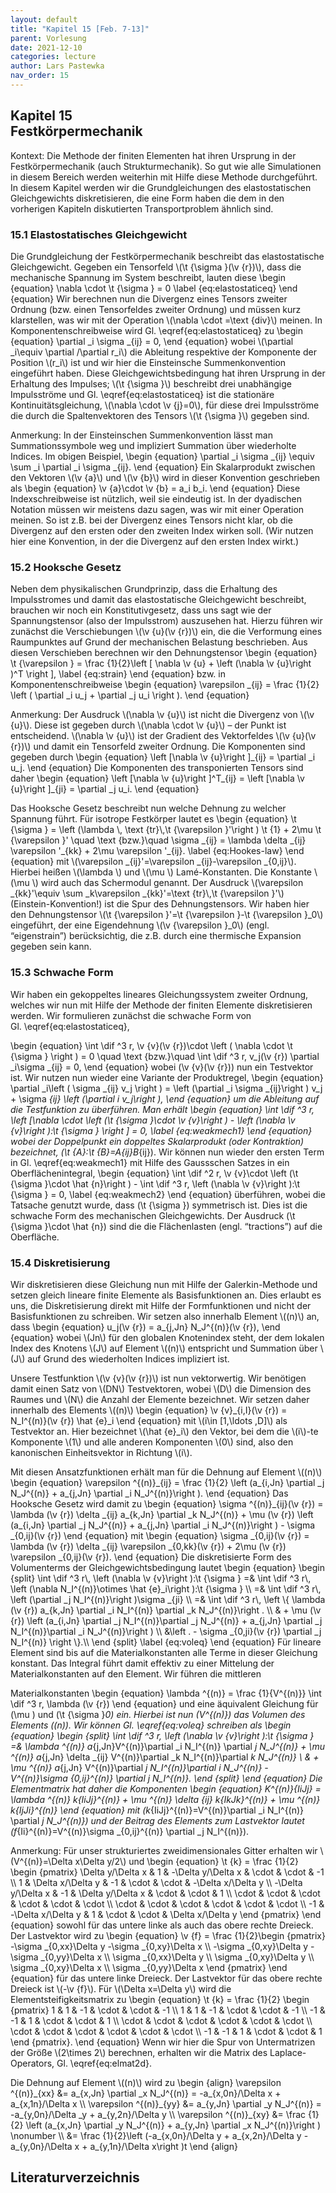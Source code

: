 ```yaml
---
layout: default
title: "Kapitel 15 [Feb. 7-13]"
parent: Vorlesung
date: 2021-12-10
categories: lecture
author: Lars Pastewka
nav_order: 15
---
```



<h2 class='chapterHead'><span class='titlemark'>Kapitel 15</span><br /><a id='x1-100015'></a>Festkörpermechanik</h2>
<div id='shaded*-1' class='framedenv'>
<!-- l. 3 --><p class='noindent'><span class='underline'><span class='cmbx-12'>Kontext:</span></span> Die Methode der finiten Elementen hat ihren Ursprung in der
Festkörpermechanik (auch <span class='cmti-12'>Strukturmechanik</span>). So gut wie alle Simulationen in
diesem Bereich werden weiterhin mit Hilfe diese Methode durchgeführt. In
diesem Kapitel werden wir die Grundgleichungen des elastostatischen
Gleichgewichts diskretisieren, die eine Form haben die dem in den vorherigen
Kapiteln diskutierten Transportproblem ähnlich sind. </p></div>
<h3 class='sectionHead'><span class='titlemark'>15.1 </span> <a id='x1-200015.1'></a>Elastostatisches Gleichgewicht</h3>
<!-- l. 9 --><p class='noindent'>Die Grundgleichung der Festkörpermechanik beschreibt das elastostatische
Gleichgewicht. Gegeben ein Tensorfeld \(\t {\sigma }(\v {r})\), dass die <span class='cmti-12'>mechanische Spannung </span>im
System beschreibt, lauten diese \begin {equation} \nabla \cdot \t {\sigma } = 0 \label {eq:elastostaticeq} \end {equation}
Wir berechnen nun die Divergenz eines <span class='cmti-12'>Tensors zweiter Ordnung </span>(bzw. einen
Tensor<span class='cmti-12'>feldes </span>zweiter Ordnung) und müssen kurz klarstellen, was wir mit der
Operation \(\nabla \cdot =\text {div}\) meinen. In Komponentenschreibweise wird Gl. \eqref{eq:elastostaticeq}
zu \begin {equation} \partial _i \sigma _{ij} = 0, \end {equation}
wobei \(\partial _i\equiv \partial /\partial r_i\) die Ableitung respektive der Komponente der Position \(r_i\) ist und
wir hier die <span class='cmti-12'>Einsteinsche Summenkonvention </span>eingeführt haben. Diese
Gleichgewichtsbedingung hat ihren Ursprung in der Erhaltung des Impulses; \(\t {\sigma }\)
beschreibt drei unabhängige Impulsströme und Gl. \eqref{eq:elastostaticeq} ist
die stationäre Kontinuitätsgleichung, \(\nabla \cdot \v {j}=0\), für diese drei Impulsströme die durch
die Spaltenvektoren des Tensors \(\t {\sigma }\) gegeben sind.
</p>
<div id='shaded*-1' class='framedenv'>
<!-- l. 20 --><p class='noindent'><span class='underline'><span class='cmbx-12'>Anmerkung:</span></span> In der Einsteinschen Summenkonvention lässt man
Summationssymbole weg und impliziert Summation über wiederholte Indices. Im
obigen Beispiel, \begin {equation} \partial _i \sigma _{ij} \equiv \sum _i \partial _i \sigma _{ij}. \end {equation}
Ein Skalarprodukt zwischen den Vektoren \(\v {a}\) und \(\v {b}\) wird in dieser Konvention
geschrieben als \begin {equation} \v {a}\cdot \v {b} = a_i b_i. \end {equation}
Diese Indexschreibweise ist nützlich, weil sie eindeutig ist. In der dyadischen
Notation müssen wir meistens dazu sagen, was wir mit einer Operation
meinen. So ist z.B. bei der Divergenz eines Tensors nicht klar, ob die
Divergenz auf den ersten oder den zweiten Index wirken soll. (Wir nutzen
hier eine Konvention, in der die Divergenz auf den ersten Index wirkt.) </p></div>



<!-- l. 32 --><p class='noindent'>
</p>
<h3 class='sectionHead'><span class='titlemark'>15.2 </span> <a id='x1-300015.2'></a>Hooksche Gesetz</h3>
<!-- l. 34 --><p class='noindent'>Neben dem physikalischen Grundprinzip, dass die Erhaltung des Impulsstromes
und damit das elastostatische Gleichgewicht beschreibt, brauchen wir noch ein
Konstitutivgesetz, dass uns sagt wie der Spannungstensor (also der Impulsstrom)
auszusehen hat. Hierzu führen wir zunächst die Verschiebungen \(\v {u}(\v {r})\) ein, die die
Verformung eines Raumpunktes auf Grund der mechanischen Belastung
beschrieben. Aus diesen Verschieben berechnen wir den Dehnungstensor
\begin {equation} \t {\varepsilon } = \frac {1}{2}\left [ \nabla \v {u} + \left (\nabla \v {u}\right )^T \right ], \label {eq:strain} \end {equation}
bzw. in Komponentenschreibweise \begin {equation} \varepsilon _{ij} = \frac {1}{2} \left ( \partial _i u_j + \partial _j u_i \right ). \end {equation}
</p>
<div id='shaded*-1' class='framedenv'>
<!-- l. 44 --><p class='noindent'><span class='underline'><span class='cmbx-12'>Anmerkung:</span></span> Der Ausdruck \(\nabla \v {u}\) ist <span class='cmti-12'>nicht </span>die Divergenz von \(\v {u}\). Diese ist gegeben
durch \(\nabla \cdot \v {u}\) – der Punkt ist entscheidend. \(\nabla \v {u}\) ist der Gradient des Vektorfeldes \(\v {u}(\v {r})\) und damit
ein Tensorfeld zweiter Ordnung. Die Komponenten sind gegeben durch
\begin {equation} \left [\nabla \v {u}\right ]_{ij} = \partial _i u_j. \end {equation}
Die Komponenten des transponierten Tensors sind daher \begin {equation} \left [\nabla \v {u}\right ]^T_{ij} = \left [\nabla \v {u}\right ]_{ji} = \partial _j u_i. \end {equation}
</p></div>
<!-- l. 55 --><p class='indent'> Das Hooksche Gesetz beschreibt nun welche Dehnung zu welcher Spannung
führt. Für isotrope Festkörper lautet es \begin {equation} \t {\sigma } = \left (\lambda \, \text {tr}\,\t {\varepsilon }'\right ) \t {1} + 2\mu \t {\varepsilon }' \quad \text {bzw.}\quad \sigma _{ij} = \lambda \delta _{ij} \varepsilon '_{kk} + 2\mu \varepsilon '_{ij}. \label {eq:Hookes-law} \end {equation}
mit \(\varepsilon _{ij}'=\varepsilon _{ij}-\varepsilon _{0,ij}\). Hierbei heißen \(\lambda \) und \(\mu \) <span class='cmti-12'>Lamé-Konstanten</span>. Die Konstante \(\mu \) wird auch das
Schermodul genannt. Der Ausdruck \(\varepsilon _{kk}'\equiv \sum _k\varepsilon _{kk}'=\text {tr}\,\t {\varepsilon }'\) (Einstein-Konvention!) ist die Spur des
Dehnungstensors. Wir haben hier den Dehnungstensor \(\t {\varepsilon }'=\t {\varepsilon }-\t {\varepsilon }_0\) eingeführt, der eine
Eigendehnung \(\v {\varepsilon }_0\) (engl. “eigenstrain”) berücksichtig, die z.B. durch eine thermische
Expansion gegeben sein kann.
</p><!-- l. 79 --><p class='noindent'>
</p>
<h3 class='sectionHead'><span class='titlemark'>15.3 </span> <a id='x1-400015.3'></a>Schwache Form</h3>
<!-- l. 81 --><p class='noindent'>Wir haben ein gekoppeltes lineares Gleichungssystem zweiter Ordnung, welches
wir nun mit Hilfe der Methode der finiten Elemente diskretisieren werden. Wir
formulieren zunächst die schwache Form von Gl. \eqref{eq:elastostaticeq},



\begin {equation} \int \dif ^3 r\, \v {v}(\v {r})\cdot \left ( \nabla \cdot \t {\sigma } \right ) = 0 \quad \text {bzw.}\quad \int \dif ^3 r\, v_j(\v {r}) \partial _i\sigma _{ij} = 0, \end {equation}
wobei \(\v {v}(\v {r})\) nun ein Testvektor ist. Wir nutzen nun wieder eine Variante der
Produktregel, \begin {equation} \partial _i\left ( \sigma _{ij} v_j \right ) = \left (\partial _i \sigma _{ij}\right ) v_j + \sigma _{ij} \left (\partial _i v_j\right ), \end {equation}
um die Ableitung auf die Testfunktion zu überführen. Man erhält
\begin {equation} \int \dif ^3 r\, \left [\nabla \cdot \left (\t {\sigma }\cdot \v {v}\right ) - \left (\nabla \v {v}\right ):\t {\sigma } \right ] = 0, \label {eq:weakmech1} \end {equation}
wobei der Doppelpunkt ein doppeltes Skalarprodukt (oder <span class='cmti-12'>Kontraktion</span>) bezeichnet, \(\t {A}:\t {B}=A_{ij}B_{ij}\).
Wir können nun wieder den ersten Term in Gl. \eqref{eq:weakmech1} mit Hilfe
des Gaussschen Satzes in ein Oberflächenintegral, \begin {equation} \int \dif ^2 r\, \v {v}\cdot \left (\t {\sigma }\cdot \hat {n}\right ) - \int \dif ^3 r\, \left (\nabla \v {v}\right ):\t {\sigma } = 0, \label {eq:weakmech2} \end {equation}
überführen, wobei die Tatsache genutzt wurde, dass \(\t {\sigma }\) symmetrisch ist. Dies ist
die schwache Form des mechanischen Gleichgewichts. Der Ausdruck \(\t {\sigma }\cdot \hat {n}\) sind die die
Flächenlasten (engl. “tractions”) auf die Oberfläche.
</p><!-- l. 105 --><p class='noindent'>
</p>
<h3 class='sectionHead'><span class='titlemark'>15.4 </span> <a id='x1-500015.4'></a>Diskretisierung</h3>
<!-- l. 107 --><p class='noindent'>Wir diskretisieren diese Gleichung nun mit Hilfe der Galerkin-Methode und setzen
gleich lineare finite Elemente als Basisfunktionen an. Dies erlaubt es uns,
die Diskretisierung direkt mit Hilfe der Formfunktionen und nicht der
Basisfunktionen zu schreiben. Wir setzen also innerhalb Element \((n)\) an, dass
\begin {equation} u_j(\v {r}) = a_{j,Jn} N_J^{(n)}(\v {r}), \end {equation}
wobei \(Jn\) für den globalen Knotenindex steht, der dem lokalen Index des Knotens \(J\)
auf Element \((n)\) entspricht und Summation über \(J\) auf Grund des wiederholten
Indices impliziert ist.
</p><!-- l. 113 --><p class='indent'> Unsere Testfunktion \(\v {v}(\v {r})\) ist nun vektorwertig. Wir benötigen damit
einen Satz von \(DN\) Testvektoren, wobei \(D\) die Dimension des Raumes und \(N\) die
Anzahl der Elemente bezeichnet. Wir setzen daher innerhalb des Elements \((n)\)
\begin {equation} \v {v}_{i,I}(\v {r}) = N_I^{(n)}(\v {r}) \hat {e}_i \end {equation}
mit \(i\in [1,\ldots ,D]\) als Testvektor an. Hier bezeichnet \(\hat {e}_i\) den Vektor, bei dem die \(i\)-te Komponente \(1\)
und alle anderen Komponenten \(0\) sind, also den kanonischen Einheitsvektor in
Richtung \(i\).
</p><!-- l. 119 --><p class='indent'> Mit diesen Ansatzfunktionen erhält man für die Dehnung auf Element \((n)\)
\begin {equation} \varepsilon ^{(n)}_{ij} = \frac {1}{2} \left (a_{i,Jn} \partial _j N_J^{(n)} + a_{j,Jn} \partial _i N_J^{(n)}\right ). \end {equation}
Das Hooksche Gesetz wird damit zu \begin {equation} \sigma ^{(n)}_{ij}(\v {r}) = \lambda (\v {r}) \delta _{ij} a_{k,Jn} \partial _k N_J^{(n)} + \mu (\v {r}) \left (a_{i,Jn} \partial _j N_J^{(n)} + a_{j,Jn} \partial _i N_J^{(n)}\right ) - \sigma _{0,ij}(\v {r}) \end {equation}
mit \begin {equation} \sigma _{0,ij}(\v {r}) = \lambda (\v {r}) \delta _{ij} \varepsilon _{0,kk}(\v {r}) + 2\mu (\v {r}) \varepsilon _{0,ij}(\v {r}). \end {equation}
Die diskretisierte Form des Volumenterms der Gleichgewichtsbedingung lautet
\begin {equation} \begin {split} \int \dif ^3 r\, \left (\nabla \v {v}\right ):\t {\sigma } =&amp; \int \dif ^3 r\, \left (\nabla N_I^{(n)}\otimes \hat {e}_i\right ):\t {\sigma } \\ =&amp; \int \dif ^3 r\, \left (\partial _j N_I^{(n)}\right )\sigma _{ji} \\ =&amp; \int \dif ^3 r\, \left \{ \lambda (\v {r}) a_{k,Jn} \partial _i N_I^{(n)} \partial _k N_J^{(n)}\right . \\ &amp; + \mu (\v {r}) \left (a_{i,Jn} \partial _j N_I^{(n)}\partial _j N_J^{(n)} + a_{j,Jn} \partial _j N_I^{(n)}\partial _i N_J^{(n)}\right ) \\ &amp;\left . - \sigma _{0,ji}(\v {r}) \partial _j N_I^{(n)} \right \}.\\ \end {split} \label {eq:voleq} \end {equation}
Für lineare Element sind bis auf die Materialkonstanten alle Terme in
dieser Gleichung konstant. Das Integral führt damit effektiv zu einer
Mittelung der Materialkonstanten auf den Element. Wir führen die mittleren



Materialkonstanten \begin {equation} \lambda ^{(n)} = \frac {1}{V^{(n)}} \int \dif ^3 r\, \lambda (\v {r}) \end {equation}
und eine äquivalent Gleichung für \(\mu \) und \(\t {\sigma }_0\) ein. Hierbei ist nun \(V^{(n)}\) das Volumen des
Elements \((n)\). Wir können Gl. \eqref{eq:voleq} schreiben als \begin {equation} \begin {split} \int \dif ^3 r\, \left (\nabla \v {v}\right ):\t {\sigma } =&amp; \lambda ^{(n)} a_{j,Jn}V^{(n)}\partial _i N_I^{(n)} \partial _j N_J^{(n)} + \mu ^{(n)} a_{j,Jn} \delta _{ij} V^{(n)}\partial _k N_I^{(n)}\partial _k N_J^{(n)} \\ &amp; + \mu ^{(n)} a_{j,Jn} V^{(n)}\partial _j N_I^{(n)}\partial _i N_J^{(n)} - V^{(n)}\sigma _{0,ij}^{(n)} \partial _j N_I^{(n)}. \end {split} \end {equation}
Die Elementmatrix hat daher die Komponenten \begin {equation} K^{(n)}_{IiJj} = \lambda ^{(n)} k_{IiJj}^{(n)} + \mu ^{(n)} \delta _{ij} k_{IkJk}^{(n)} + \mu ^{(n)} k_{IjJi}^{(n)} \end {equation}
mit \(k_{IiJj}^{(n)}=V^{(n)}\partial _i N_I^{(n)} \partial _j N_J^{(n)}\) und der Beitrag des Elements zum Lastvektor lautet \(f_{Ii}^{(n)}=V^{(n)}\sigma _{0,ij}^{(n)} \partial _j N_I^{(n)}\).
</p>
<div id='shaded*-1' class='framedenv'>
<!-- l. 203 --><p class='noindent'><span class='underline'><span class='cmbx-12'>Anmerkung:</span></span> Für unser strukturiertes zweidimensionales Gitter erhalten wir \(V^{(n)}=\Delta x\Delta y/2\)
und \begin {equation} \t {k} = \frac {1}{2} \begin {pmatrix} \Delta y/\Delta x &amp; 1 &amp; -\Delta y/\Delta x &amp; \cdot &amp; \cdot &amp; -1 \\ 1 &amp; \Delta x/\Delta y &amp; -1 &amp; \cdot &amp; \cdot &amp; -\Delta x/\Delta y \\ -\Delta y/\Delta x &amp; -1 &amp; \Delta y/\Delta x &amp; \cdot &amp; \cdot &amp; 1 \\ \cdot &amp; \cdot &amp; \cdot &amp; \cdot &amp; \cdot &amp; \cdot \\ \cdot &amp; \cdot &amp; \cdot &amp; \cdot &amp; \cdot &amp; \cdot \\ -1 &amp; -\Delta x/\Delta y &amp; 1 &amp; \cdot &amp; \cdot &amp; \Delta x/\Delta y \end {pmatrix} \end {equation}
sowohl für das untere linke als auch das obere rechte Dreieck. Der Lastvektor
wird zu \begin {equation} \v {f} = \frac {1}{2}\begin {pmatrix} -\sigma _{0,xx}\Delta y -\sigma _{0,xy}\Delta x \\ -\sigma _{0,xy}\Delta y -\sigma _{0,yy}\Delta x \\ \sigma _{0,xx}\Delta y \\ \sigma _{0,xy}\Delta y \\ \sigma _{0,xy}\Delta x \\ \sigma _{0,yy}\Delta x \end {pmatrix} \end {equation}
für das untere linke Dreieck. Der Lastvektor für das obere rechte Dreieck ist \(-\v {f}\).
Für \(\Delta x=\Delta y\) wird die Elementsteifigkeitsmatrix zu \begin {equation} \t {k} = \frac {1}{2} \begin {pmatrix} 1 &amp; 1 &amp; -1 &amp; \cdot &amp; \cdot &amp; -1 \\ 1 &amp; 1 &amp; -1 &amp; \cdot &amp; \cdot &amp; -1 \\ -1 &amp; -1 &amp; 1 &amp; \cdot &amp; \cdot &amp; 1 \\ \cdot &amp; \cdot &amp; \cdot &amp; \cdot &amp; \cdot &amp; \cdot \\ \cdot &amp; \cdot &amp; \cdot &amp; \cdot &amp; \cdot &amp; \cdot \\ -1 &amp; -1 &amp; 1 &amp; \cdot &amp; \cdot &amp; 1 \end {pmatrix}. \end {equation}
Wenn wir hier die Spur von Untermatrizen der Größe \(2\times 2\) berechnen, erhalten wir
die Matrix des Laplace-Operators, Gl. \eqref{eq:elmat2d}.
</p><!-- l. 240 --><p class='indent'> Die Dehnung auf Element \((n)\) wird zu \begin {align} \varepsilon ^{(n)}_{xx} &amp;= a_{x,Jn} \partial _x N_J^{(n)} = -a_{x,0n}/\Delta x + a_{x,1n}/\Delta x \\ \varepsilon ^{(n)}_{yy} &amp;= a_{y,Jn} \partial _y N_J^{(n)} = -a_{y,0n}/\Delta _y + a_{y,2n}/\Delta y \\ \varepsilon ^{(n)}_{xy} &amp;= \frac {1}{2} \left (a_{x,Jn} \partial _y N_J^{(n)} + a_{y,Jn} \partial _x N_J^{(n)}\right ) \nonumber \\ &amp;= \frac {1}{2}\left (-a_{x,0n}/\Delta y + a_{x,2n}/\Delta y - a_{y,0n}/\Delta x + a_{y,1n}/\Delta x\right )t \end {align}
</p>
</div>



<h2 class='likechapterHead'><a id='x1-600015.4'></a>Literaturverzeichnis</h2>

